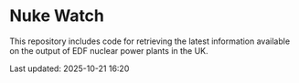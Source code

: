 # Nuke Watch

This repository includes code for retrieving the latest information available on the output of EDF nuclear power plants in the UK.

Last updated: 2025-10-21 16:20